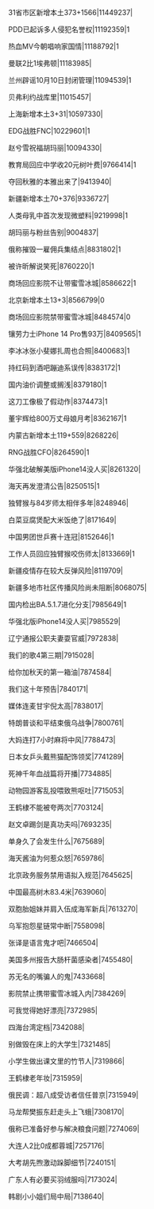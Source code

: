 31省市区新增本土373+1566|11449237|

PDD已起诉多人侵犯名誉权|11192359|1

热血MV今朝唱响家国情|11188792|1

曼联2比1埃弗顿|11183985|

兰州辟谣10月10日封闭管理|11094539|1

贝弗利约战库里|11015457|

上海新增本土3+31|10597330|

EDG战胜FNC|10229601|1

赵兮雪祝福胡玛丽|10094330|

教育局回应中学收20元树叶费|9766414|1

夺回秋雅的本雅出来了|9413940|

新疆新增本土70+376|9336727|

人类母乳中首次发现微塑料|9219998|1

胡玛丽与粉丝告别|9004837|

俄称摧毁一雇佣兵集结点|8831802|1

被许昕解说笑死|8760220|1

商场回应影院不让带蜜雪冰城|8586622|1

北京新增本土13+3|8566799|0

商场回应影院禁带蜜雪冰城|8484574|0

镶劳力士iPhone 14 Pro售93万|8409565|1

李冰冰张小斐娜扎周也合照|8400683|1

持红码到酒吧蹦迪系误传|8383172|1

国内油价调整或搁浅|8379180|1

这刀工像极了假动作|8374473|1

董宇辉给800万丈母娘月考|8362167|1

内蒙古新增本土119+559|8268226|

RNG战胜CFO|8264590|1

华强北破解美版iPhone14没人买|8261320|

海天再发澄清公告|8250515|1

独臂猴与84岁师太相伴多年|8248946|

白菜豆腐煲配大米饭绝了|8171649|

中国男团世乒赛十连冠|8152646|1

工作人员回应独臂猴咬伤师太|8133669|1

新疆疫情存在较大反弹风险|8119709|

新疆多地市社区传播风险尚未阻断|8068075|

国内检出BA.5.1.7进化分支|7985649|1

华强北版iPhone14没人买|7985529|

辽宁通报公职夫妻耍官威|7972838|

我们的歌4第三期|7915028|

给你加秋天的第一箱油|7874584|

我们这十年预告|7840171|

媒体连麦甘宇倪太高|7838017|

特朗普谈和平结束俄乌战争|7800761|

大妈连打7小时麻将中风|7788473|

日本女乒头戴熊猫配饰领奖|7741289|

死神千年血战篇将开播|7734885|

动物园游客乱投喂致熊呕吐|7715053|

王鹤棣不能被夸两次|7703124|

赵文卓踢剑是真功夫吗|7693235|

单身久了会发生什么|7675689|

海天酱油为何惹众怒|7659786|

北京政务服务禁用语拟入规范|7645625|

中国最高树木83.4米|7639060|

双胞胎姐妹并肩入伍成海军新兵|7613270|

乌军抱怨星链常中断|7558098|

张译是语言鬼才吧|7466504|

美国多州报告大肠杆菌感染者|7455480|

苏无名的嘴骗人的鬼|7433668|

影院禁止携带蜜雪冰城入内|7384269|

可我觉得她好漂亮|7372985|

四海台湾定档|7342088|

别做毁在床上的大学生|7321485|

小学生做出课文里的竹节人|7319866|

王鹤棣老年妆|7315959|

俄民调：超八成受访者信任普京|7315949|

马龙帮樊振东赶走头上飞蛾|7308170|

俄称已准备好参与解决粮食问题|7274069|

大连人2比0成都蓉城|7257176|

大考胡先煦激动跺脚细节|7240151|

广东人有必要买羽绒服吗|7173024|

韩剧小小姐们局中局|7138640|

